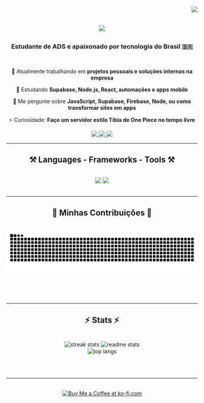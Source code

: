 <img align="right" src="https://visitor-badge.laobi.icu/badge?page_id=Manoel2k67.Manoel2k67" />

<h1 align="center">
    <img src="https://readme-typing-svg.herokuapp.com/?font=Righteous&size=35&center=true&vCenter=true&width=500&height=70&duration=4000&lines=Oi,+eu+sou+o+Manoel!;+Desenvolvedor+em+construção!;" />
</h1>

<h3 align="center">Estudante de ADS e apaixonado por tecnologia do Brasil 🇧🇷</h3>

<br/>

<div align="center">
 
 🔭 Atualmente trabalhando em **projetos pessoais e soluções internas na empresa**
 
 🌱 Estudando **Supabase, Node.js, React, automações e apps mobile**

 💬 Me pergunte sobre **JavaScript, Supabase, Firebase, Node, ou como transformar sites em apps**

 ⚡ Curiosidade: **Faço um servidor estilo Tibia de One Piece no tempo livre**

</div>
 
<div align="center"> 
  <a href="mailto:imanoelmateus@gmail.com">
    <img src="https://img.shields.io/badge/Gmail-333333?style=for-the-badge&logo=gmail&logoColor=red" />
  </a>
  <a href="https://www.linkedin.com/in/imanoelmateus/" target="_blank">
    <img src="https://img.shields.io/badge/LinkedIn-0077B5?style=for-the-badge&logo=linkedin&logoColor=white" />
  </a>
  <a href="https://manoelmateus.com" target="_blank">
     <img src="https://img.shields.io/badge/Portfólio-FF5722?style=for-the-badge&logo=todoist&logoColor=white" />
  </a>
</div>

<hr/>

<h2 align="center">⚒️ Languages - Frameworks - Tools ⚒️</h2>
<br/>
<div align="center">
    <img src="https://skillicons.dev/icons?i=html,css,js,react,nodejs,supabase,firebase,git,github,vscode,figma,tailwind" />
    <img src="https://skillicons.dev/icons?i=python,mysql,java,c" /><br>
</div>

<br/>
<hr/>

<div align="center">
  <h2>🐍 Minhas Contribuições 🐍</h2>
  <br>
  <img alt="snake eating my contributions" src="https://raw.githubusercontent.com/Manoel2k67/Manoel2k67/output/github-contribution-grid-snake.svg" />
  
  <br/><br/><br/>
</div>

<hr/>

<h2 align="center">⚡ Stats ⚡</h2>
<br>
<div align=center>
  <img width=390 src="https://github-readme-streak-stats.vercel.app/?user=Manoel2k67&count_private=true&theme=react&border_radius=10" alt="streak stats"/>
  <img width=390 src="https://github-readme-stats.vercel.app/api?username=Manoel2k67&count_private=true&show_icons=true&theme=react&rank_icon=github&border_radius=10" alt="readme stats" />
  <br/>
  <img width=325 align="center" src="https://github-readme-stats.vercel.app/api/top-langs/?username=Manoel2k67&hide=HTML&langs_count=8&layout=compact&theme=react&border_radius=10&size_weight=0.5&count_weight=0.5" alt="top langs" />
</div>

<br/><br/>

<hr/>

<br/>

<div align="center">
<a href='https://ko-fi.com/V7V4RAK9C' target='_blank'><img height='64' style='border:0px;height:64px;' src='https://storage.ko-fi.com/cdn/kofi1.png?v=3' border='0' alt='Buy Me a Coffee at ko-fi.com' /></a>
</div>

<br/>

